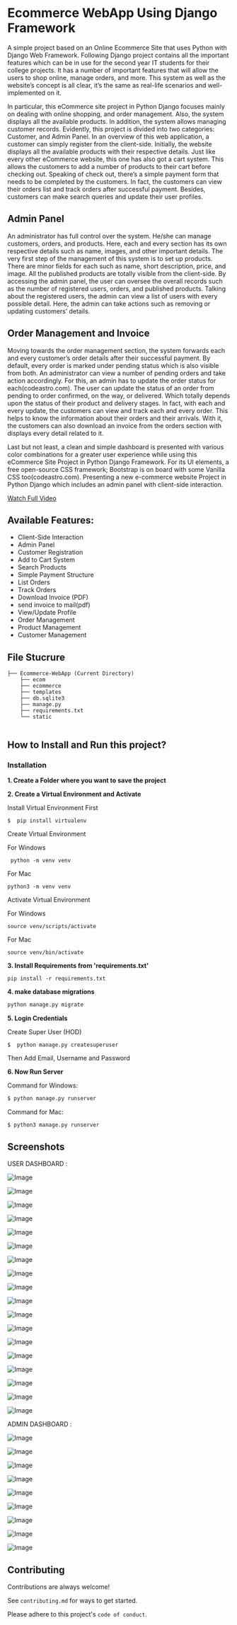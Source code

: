 # Ecommerce WebApp Using Django Framework



A simple project based on an Online Ecommerce Site that uses Python with Django Web Framework. Following Django project contains all the important features which can be in use for the second year IT students for their college projects. It has a number of important features that will allow the users to shop online, manage orders, and more. This system as well as the website’s concept is all clear, it’s the same as real-life scenarios and well-implemented on it. 

In particular, this eCommerce site project in Python Django focuses mainly on dealing with online shopping, and order management. Also, the system displays all the available products. In addition, the system allows managing customer records. Evidently, this project is divided into two categories: Customer, and Admin Panel. In an overview of this web application, a customer can simply register from the client-side. Initially, the website displays all the available products with their respective details. Just like every other eCommerce website, this one has also got a cart system. This allows the customers to add a number of products to their cart before checking out. Speaking of check out, there’s a simple payment form that needs to be completed by the customers. In fact, the customers can view their orders list and track orders after successful payment. Besides, customers can make search queries and update their user profiles.

## Admin Panel
An administrator has full control over the system. He/she can manage customers, orders, and products. Here, each and every section has its own respective details such as name, images, and other important details. The very first step of the management of this system is to set up products. There are minor fields for each such as name, short description, price, and image. All the published products are totally visible from the client-side. By accessing the admin panel, the user can oversee the overall records such as the number of registered users, orders, and published products. Talking about the registered users, the admin can view a list of users with every possible detail. Here, the admin can take actions such as removing or updating customers’ details.

## Order Management and Invoice
Moving towards the order management section, the system forwards each and every customer’s order details after their successful payment. By default, every order is marked under pending status which is also visible from both. An administrator can view a number of pending orders and take action accordingly. For this, an admin has to update the order status for each(codeastro.com). The user can update the status of an order from pending to order confirmed, on the way, or delivered. Which totally depends upon the status of their product and delivery stages. In fact, with each and every update, the customers can view and track each and every order. This helps to know the information about their orders and their arrivals. With it, the customers can also download an invoice from the orders section with displays every detail related to it.

Last but not least, a clean and simple dashboard is presented with various color combinations for a greater user experience while using this eCommerce Site Project in Python Django Framework. For its UI elements, a free open-source CSS framework; Bootstrap is on board with some Vanilla CSS too(codeastro.com). Presenting a new e-commerce website Project in Python Django which includes an admin panel with client-side interaction.

[Watch Full Video]()

## Available Features:

- Client-Side Interaction
- Admin Panel
- Customer Registration
- Add to Cart System
- Search Products
- Simple Payment Structure
- List Orders
- Track Orders
- Download Invoice (PDF)
- send invoice to mail(pdf)
- View/Update Profile
- Order Management
- Product Management
- Customer Management

## File Stucrure

```shell
├── Ecommerce-WebApp (Current Directory)
    ├── ecom
    ├── ecommerce
    ├── templates
    ├── db.sqlite3
    ├── manage.py
    ├── requirements.txt
    └── static
        
```



## How to Install and Run this project?

### Installation
**1. Create a Folder where you want to save the project**

**2. Create a Virtual Environment and Activate**

Install Virtual Environment First
```
$  pip install virtualenv
```

Create Virtual Environment

For Windows
```
 python -m venv venv
```
For Mac
```
python3 -m venv venv
```

Activate Virtual Environment

For Windows
```
source venv/scripts/activate
```

For Mac
```
source venv/bin/activate
```

**3. Install Requirements from 'requirements.txt'**
```
pip install -r requirements.txt
```

**4. make database migrations**
```python
python manage.py migrate
```

**5. Login Credentials**

Create Super User (HOD)
```
$  python manage.py createsuperuser
```
Then Add Email, Username and Password

**6. Now Run Server**

Command for Windows:
```python
$ python manage.py runserver
```

Command for Mac:
```python
$ python3 manage.py runserver
```

## Screenshots
USER DASHBOARD :  


![Image](https://github.com/user-attachments/assets/63f43ff3-0745-424f-8841-3514b6c9a033)

![Image](https://github.com/user-attachments/assets/898db0b9-f09a-4c00-9837-cb8beba30eb8)

![Image](https://github.com/user-attachments/assets/cf931fe2-3428-400b-b732-462cbfd5a55e)

![Image](https://github.com/user-attachments/assets/bbd8075d-d166-4b10-85df-861a6b60f141)

![Image](https://github.com/user-attachments/assets/82cf25c8-9f44-4a62-8549-f52a92fe1829)

![Image](https://github.com/user-attachments/assets/e295aecd-0b86-4a94-8ac3-dea259a9eac9)

![Image](https://github.com/user-attachments/assets/903a73ce-761a-4ba2-bc5f-726b04364af3)

![Image](https://github.com/user-attachments/assets/469a9a1b-749b-41a2-8b9e-1a7dd855f9f6)

![Image](https://github.com/user-attachments/assets/db1e6575-bbed-48b0-8b42-0dd59eb14906)

![Image](https://github.com/user-attachments/assets/2cfbe28f-4523-4001-a912-7e095d40e5d2)

![Image](https://github.com/user-attachments/assets/5ca99679-fc21-4e1e-8589-f1e5c860712c)

![Image](https://github.com/user-attachments/assets/f9b9c15b-3c68-4add-98ca-b81aad3c1ed6)

![Image](https://github.com/user-attachments/assets/e783cda4-6e3a-4626-9094-2b2ebe48b713)

![Image](https://github.com/user-attachments/assets/3f107b0d-4db2-453c-a830-40fb48a44358)

![Image](https://github.com/user-attachments/assets/95f3f6f7-6452-4735-a3bd-1b1f0bed07a9)

![Image](https://github.com/user-attachments/assets/e48cec65-bc4c-40e1-9c81-8ac2094de514)

![Image](https://github.com/user-attachments/assets/87079fb5-4c2e-4b75-9608-831a8b4c2f9e)

![Image](https://github.com/user-attachments/assets/a064b831-27fb-41a9-835b-0f9ee2549a60)


 
ADMIN DASHBOARD :


![Image](https://github.com/user-attachments/assets/06261fae-e42a-4f9f-aaab-945da1981c26)

![Image](https://github.com/user-attachments/assets/8c9ac4f3-9f65-431b-8b24-b024f7dbd7b4)

![Image](https://github.com/user-attachments/assets/8be56bb1-cd00-47ce-a941-ebc07f5ae3a1)

![Image](https://github.com/user-attachments/assets/6c47e3fe-ed33-45b8-878a-fb474ae7fe69)

![Image](https://github.com/user-attachments/assets/8fa18410-aabb-453d-bea2-c9e105f57cdb)

![Image](https://github.com/user-attachments/assets/12923f0d-eb5d-4a8a-ae3d-ee811af59ed3)

![Image](https://github.com/user-attachments/assets/eb953cf9-7a59-4084-9503-fc8ff34cac8f)

![Image](https://github.com/user-attachments/assets/4b5582f2-0a1d-4e0b-80e2-f51fbff063a3)

![Image](https://github.com/user-attachments/assets/ab1c8ddc-ec01-4965-8e94-376b9643e3cd)



## Contributing

Contributions are always welcome!

See `contributing.md` for ways to get started.

Please adhere to this project's `code of conduct`.





